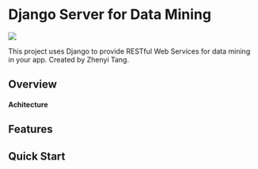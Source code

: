 # Django Server for Data Mining
![](https://img.shields.io/github/license/zhenyit/Django-Python-Server) 

This project uses Django to provide RESTful Web Services for data mining in your app. Created by Zhenyi Tang.

## Overview
#### Achitecture
## Features

## Quick Start
